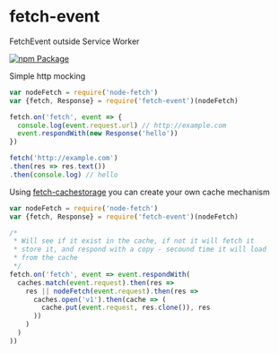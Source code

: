 # fetch-event
FetchEvent outside Service Worker

[![npm Package](https://img.shields.io/npm/v/fetch-event.svg?style=flat-square)](https://www.npmjs.org/package/fetch-event)

Simple http mocking
```js
var nodeFetch = require('node-fetch')
var {fetch, Response} = require('fetch-event')(nodeFetch)

fetch.on('fetch', event => {
  console.log(event.request.url) // http://example.com
  event.respondWith(new Response('hello'))
})

fetch('http://example.com')
.then(res => res.text())
.then(console.log) // hello
```

Using [fetch-cachestorage][1] you can create your own cache mechanism
```js
var nodeFetch = require('node-fetch')
var {fetch, Response} = require('fetch-event')(nodeFetch)

/*
 * Will see if it exist in the cache, if not it will fetch it
 * store it, and respond with a copy - secound time it will load
 * from the cache
 */
fetch.on('fetch', event => event.respondWith(
  caches.match(event.request).then(res =>
    res || nodeFetch(event.request).then(res =>
      caches.open('v1').then(cache => (
        cache.put(event.request, res.clone()), res
      ))
    )
  )
))
```

  [1]: https://www.npmjs.com/package/fetch-cachestorage
